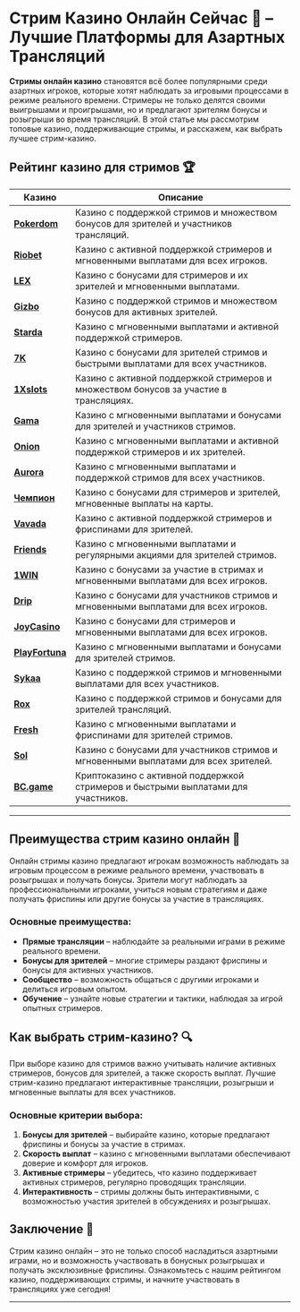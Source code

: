 # Стрим Казино Онлайн Сейчас 🎥 – Лучшие Платформы для Азартных Трансляций

**Стримы онлайн казино** становятся всё более популярными среди азартных игроков, которые хотят наблюдать за игровыми процессами в режиме реального времени. Стримеры не только делятся своими выигрышами и проигрышами, но и предлагают зрителям бонусы и розыгрыши во время трансляций. В этой статье мы рассмотрим топовые казино, поддерживающие стримы, и расскажем, как выбрать лучшее стрим-казино.

## Рейтинг казино для стримов 🏆

| Казино             | Описание                                                                                  |
|--------------------|-------------------------------------------------------------------------------------------|
| [**Pokerdom**](https://brandplay.link/4k77v2yx)      | Казино с поддержкой стримов и множеством бонусов для зрителей и участников трансляций.    |
| [**Riobet**](https://brandplay.link/7xBLTPyj)        | Казино с активной поддержкой стримеров и мгновенными выплатами для всех игроков.          |
| [**LEX**](https://brandplay.link/zW4hdDFV)           | Казино с бонусами для стримеров и их зрителей и мгновенными выплатами.                    |
| [**Gizbo**](https://brandplay.link/bprXw4YV)         | Казино с поддержкой стримов и множеством бонусов для активных зрителей.                   |
| [**Starda**](https://brandplay.link/fB7xwRFL)        | Казино с мгновенными выплатами и активной поддержкой стримеров.                           |
| [**7K**](https://brandplay.link/BvQyFShp)            | Казино с бонусами для зрителей стримов и быстрыми выплатами для всех участников.          |
| [**1Xslots**](https://brandplay.link/hSB1khtr)       | Казино с активной поддержкой стримеров и множеством бонусов за участие в трансляциях.      |
| [**Gama**](https://brandplay.link/j6NMKsDz)          | Казино с мгновенными выплатами и бонусами для зрителей и участников стримов.              |
| [**Onion**](https://brandplay.link/zBGRVpQ9)         | Казино с мгновенными выплатами и активной поддержкой стримеров и их зрителей.             |
| [**Aurora**](https://10trafic-stat2.com/click/668546556bcc6313411604bd/6766/13032/subaccount)        | Казино с мгновенными выплатами и поддержкой стримов для всех участников.                |
| [**Чемпион**](https://temon-gter.cfd/go/lRq?p80412p304504pcc44t17455)       | Казино с бонусами для стримеров и зрителей, мгновенные выплаты на карты.                 |
| [**Vavada**](https://vavadapartner.pro/?promo=ea5c9275-6854-4505-94fc-95ab18221945-linkb2)        | Казино с активной поддержкой стримеров и фриспинами для зрителей.                        |
| [**Friends**](https://gofriends.run/linkb2)       | Казино с мгновенными выплатами и регулярными акциями для зрителей стримов.               |
| [**1WIN**](https://brandplay.link/smXVpBbG)          | Казино с бонусами за участие в стримах и мгновенными выплатами для всех игроков.         |
| [**Drip**](https://drp-ircp01.com/c07e6a3db)          | Казино с бонусами для участников стримов и мгновенными выплатами для всех игроков.       |
| [**JoyCasino**](https://rpc30.call2me.pro/?/ru/registration?apkpop=0&partner=p24970p3291217pc98f)     | Казино с бонусами для стримеров и мгновенными выплатами для всех игроков.               |
| [**PlayFortuna**](https://fortunapromo.net/alt/playfortuna/registration?0dc4a9362a71feb7e3f165fb8e766f70)   | Казино с мгновенными выплатами и бонусами для зрителей стримов.                         |
| [**Sykaa**](https://s-two-way.com/?source=linkb2&pid=30697)         | Казино с поддержкой стримов и мгновенными выплатами для всех участников.                |
| [**Rox**](https://rox-pvwfpjgcxe.com/cb1ee18a5)           | Казино с поддержкой стримов и бонусами для зрителей трансляций.                         |
| [**Fresh**](https://fresh-eumwkxwao.com/c3f7b485d)         | Казино с мгновенными выплатами и фриспинами для зрителей стримов.                       |
| [**Sol**](https://sol-mmtdzfbaco.com/cb2415bca)           | Казино с бонусами для участников стримов и мгновенными выплатами для всех зрителей.     |
| [**BC.game**](https://partnerbcgame.com/dcc53d441)        | Криптоказино с активной поддержкой стримеров и быстрыми выплатами для участников.        |

---

## Преимущества стрим казино онлайн 🎥

Онлайн стримы казино предлагают игрокам возможность наблюдать за игровым процессом в режиме реального времени, участвовать в розыгрышах и получать бонусы. Зрители могут наблюдать за профессиональными игроками, учиться новым стратегиям и даже получать фриспины или другие бонусы за участие в трансляциях.

### Основные преимущества:

- **Прямые трансляции** – наблюдайте за реальными играми в режиме реального времени.
- **Бонусы для зрителей** – многие стримеры раздают фриспины и бонусы для активных участников.
- **Сообщество** – возможность общаться с другими игроками и делиться игровым опытом.
- **Обучение** – узнайте новые стратегии и тактики, наблюдая за игрой опытных стримеров.

## Как выбрать стрим-казино? 🔍

При выборе казино для стримов важно учитывать наличие активных стримеров, бонусов для зрителей, а также скорость выплат. Лучшие стрим-казино предлагают интерактивные трансляции, розыгрыши и мгновенные выплаты для всех участников.

### Основные критерии выбора:

1. **Бонусы для зрителей** – выбирайте казино, которые предлагают фриспины и бонусы за участие в стримах.
2. **Скорость выплат** – казино с мгновенными выплатами обеспечивают доверие и комфорт для игроков.
3. **Активные стримеры** – убедитесь, что казино поддерживает активных стримеров, регулярно проводящих трансляции.
4. **Интерактивность** – стримы должны быть интерактивными, с возможностью участия зрителей в обсуждениях и розыгрышах.

## Заключение 🎲

Стрим казино онлайн – это не только способ насладиться азартными играми, но и возможность участвовать в бонусных розыгрышах и получать эксклюзивные фриспины. Ознакомьтесь с нашим рейтингом казино, поддерживающих стримы, и начните участвовать в трансляциях уже сегодня!

---

